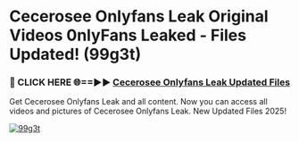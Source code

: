 # Cecerosee Onlyfans Leak Original Videos 0nlyFans Leaked - Files Updated! (99g3t)

<h3>🔴 CLICK HERE 🌐==►► <a href="https://tinyurl.com/brd5kh86" rel="nofollow">Cecerosee Onlyfans Leak Updated Files</a></h3>

Get Cecerosee Onlyfans Leak and all content. Now you can access all videos and pictures of Cecerosee Onlyfans Leak. New Updated Files 2025!

[![99g3t](https://i.imgur.com/K7sEzmb.gif)](https://tinyurl.com/brd5kh86)
